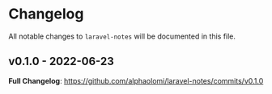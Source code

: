 # Changelog

All notable changes to `laravel-notes` will be documented in this file.

## v0.1.0 - 2022-06-23

**Full Changelog**: https://github.com/alphaolomi/laravel-notes/commits/v0.1.0
